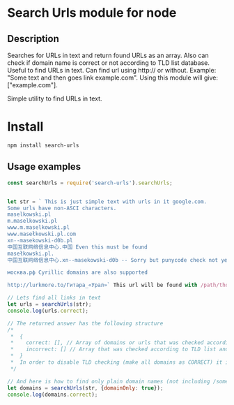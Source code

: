 # Search Urls module for node

## Description

Searches for URLs in text and return found URLs as an array. 
Also can check if domain name is correct or not according to TLD list database. 
Useful to find URLs in text. 
Can find url using http:// or without. Example: "Some text and then goes link example.com". 
Using this module will give: ["example.com"]. 

Simple utility to find URLs in text.

# Install
    npm install search-urls
    
## Usage examples

```javascript
const searchUrls = require('search-urls').searchUrls;


let str = ` This is just simple text with urls in it google.com.
Some urls have non-ASCI characters.
maselkowski.pl
m.maselkowski.pl
www.m.maselkowski.pl
www.masełkowski.pl.com
xn--masekowski-d0b.pl
中国互联网络信息中心.中国 Even this must be found
masełkowski.pl.
中国互联网络信息中心.xn--masekowski-d0b -- Sorry but punycode check not yet supported though this domain will be found anyway.

москва.рф Cyrillic domains are also supported

http://lurkmore.to/Гитара_«Урал»` This url will be found with /path/though the ?QUERY-params not yet supported

// Lets find all links in text
let urls = searchUrls(str);
console.log(urls.correct);

// The returned answer has the following structure
/*
 *  {
 *    correct: [], // Array of domains or urls that was checked according to TLD list
 *    incorrect: [] // Array that was checked according to TLD list and its domain not found in list
 *  }
 *  In order to disable TLD checking (make all domains as CORRECT) it is possible to pass {check: false} in options.
 */

// And here is how to find only plain domain names (not including /some/paths)
let domains = searchUrls(str, {domainOnly: true});
console.log(domains.correct);

```


